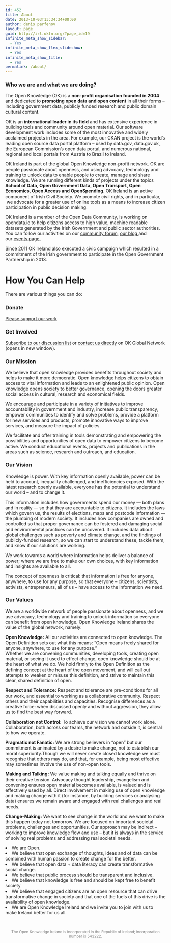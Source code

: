 ```yaml
---
id: 452
title: About
date: 2013-10-03T13:34:34+00:00
author: denis parfenov
layout: page
guid: http://irl.okfn.org/?page_id=19
infinite_meta_show_sidebar:
  - Yes
infinite_meta_show_flex_slideshow:
  - Yes
infinite_meta_show_title:
  - Yes
permalink: /about/
---
```

### **<a id="whoweare"></a>Who we are and <a id="doing"></a>what we are doing?**

<p id="stcpDiv">
  The Open Knowledge (OK) is a <strong>non-profit organisation founded in 2004</strong> and dedicated to <strong>promoting open data and open content</strong> in all their forms – including government data, publicly funded research and public domain cultural content.
</p>

OK is an **international leader in its field** and has extensive experience in building tools and community around open material. Our software development work includes some of the most innovative and widely acclaimed projects in the area. For example, our CKAN project is the world’s leading open source data portal platform – used by data.gov, data.gov.uk, the European Commission’s open data portal, and numerous national, regional and local portals from Austria to Brazil to Ireland.

OK Ireland is part of the global Open Knowledge non-profit network. OK are people passionate about openness, and using advocacy, technology and training to unlock data to enable people to create, manage and share knowledge. We are running different kinds of projects under the topics **School of Data, Open Government Data, Open Transport, Open Economics, Open Access and OpenSpending**. OK Ireland is an active component of Irish Civil Society. We promote civil rights, and in particular,  we advocate for a greater use of online tools as a means to increase citizen participation in public decision making.

OK Ireland is a member of the Open Data Community, is working on opendata.ie to help citizens access to high value, machine readable datasets generated by the Irish Government and public sector authorities. You can follow our activities on our [community forum](https://groups.google.com/forum/#!forum/open-data-ireland), [our blog ](/)and our [events page.](https://ti.to/open-data-ireland/)

Since 2011 OK Ireland also executed a civic campaign which resulted in a commitment of the Irish government to participate in the Open Government Partnership in 2013.

# <a id="help"></a>How You Can Help

There are various things you can do:

### <a id="donate"></a>Donate

[Please support our work](https://openknowledge.ie/donate/)

### <a id="getinvolved"></a>Get Involved

[Subscribe to our discussion list](http://lists.okfn.org/mailman/listinfo/okfn-irl) or <a id="getinvolved" href="http://okfn.org/open-knowledge-foundation-ireland/" target="_blank">contact us directly</a> on OK Global Network (opens in new window).

### <a id="mission"></a>Our Mission

We believe that open knowledge provides benefits throughout society and helps to make it more democratic. Open knowledge helps citizens to obtain access to vital information and leads to an enlightened public opinion. Open knowledge opens society to better governance, opening the doors greater social access in cultural, research and economical fields.

<p dir="ltr">
  We encourage and participate in a variety of initiatives to improve accountability in government and industry, increase public transparency, empower communities to identify and solve problems, provide a platform for new services and products, promote innovative ways to improve services, and measure the impact of policies.
</p>

<p dir="ltr">
  We facilitate and offer training in tools demonstrating and empowering the possibilities and opportunities of open data to empower citizens to become active. We conduct educational events, projects and publications in the areas such as science, research and outreach, and education.
</p>

### <a id="vision"></a>Our Vision

<p dir="ltr">
  Knowledge is power. With key information openly available, power can be held to account, inequality challenged, and inefficiencies exposed. With the latest research openly available, everyone has the potential to understand our world &#8211; and to change it.
</p>

This information includes how governments spend our money — both plans and in reality — so that they are accountable to citizens. It includes the laws which govern us, the results of elections, maps and postcode information — the plumbing of modern society. It includes how companies are owned and controlled so that proper governance can be fostered and damaging social and environmental practices can be uncovered. It includes data about global challenges such as poverty and climate change, and the findings of publicly-funded research, so we can start to understand these, tackle them, and know if our solutions are working.

We work towards a world where information helps deliver a balance of power; where we are free to make our own choices, with key information and insights are available to all.

The concept of openness is critical: that information is free for anyone, anywhere, to use for any purpose, so that everyone &#8211; citizens, scientists, activists, entrepreneurs, all of us &#8211; have access to the information we need.

### <a id="values"></a>Our Values

We are a worldwide network of people passionate about openness, and we use advocacy, technology and training to unlock information so everyone can benefit from open knowledge. Open Knowledge Ireland shares the value of the global network, namely:

<p dir="ltr">
  <b>Open Knowledge:</b> All our activities are connected to open knowledge. The Open Definition sets out what this means: “Open means freely shared for anyone, anywhere, to use for any purpose.”<br /> Whether we are convening communities, developing tools, creating open material, or seeing it used to effect change, open knowledge should be at the heart of what we do. We hold firmly to the Open Definition as the defining concept at the heart of the open movement, and will call out attempts to weaken or misuse this definition, and strive to maintain this clear, shared definition of open.
</p>

<p dir="ltr">
  <b>Respect and Tolerance:</b> Respect and tolerance are pre-conditions for all our work, and essential to working as a collaborative community. Respect others and their capabilities and capacities. Recognise differences as a creative force: when discussed openly and without aggression, they allow us to find the best way forward.
</p>

<p dir="ltr">
  <b>Collaboration not Control:</b> To achieve our vision we cannot work alone. Collaboration, both across our teams, the network and outside it, is central to how we operate.
</p>

<p dir="ltr">
  <b>Pragmatic not Fanatic:</b> We are strong believers in “open” but our commitment is animated by a desire to make change, not to establish our moral superiority.Though we will never create closed knowledge we must recognise that others may do, and that, for example, being most effective may sometimes involve the use of non-open tools.
</p>

<p dir="ltr">
  <b>Making and Talking:</b> We value making and talking equally and thrive on their creative tension. Advocacy thought leadership, evangelism and convening ensures open material becomes available, is valued and is effectively used by all. Direct involvement in making use of open knowledge and making change with it (for instance, by building services or analysing data) ensures we remain aware and engaged with real challenges and real needs.
</p>

<p dir="ltr">
  <b>Change-Making:</b> We want to see change in the world and we want to make this happen today not tomorrow. We are focused on important societal problems, challenges and opportunities. Our approach may be indirect – working to improve knowledge flow and use – but it is always in the service of solving real problems and addressing real societal needs.
</p>

<li dir="ltr">
  We are Open.
</li>
<li dir="ltr">
  We believe that open exchange of thoughts, ideas and of data can be combined with human passion to create change for the better.
</li>
<li dir="ltr">
  We believe that open data + data literacy can create transformative social change.
</li>
<li dir="ltr">
  We believe that public process should be transparent and inclusive.
</li>
<li dir="ltr">
  We believe that knowledge is free and should be kept free to benefit society
</li>
<li dir="ltr">
  We believe that engaged citizens are an open resource that can drive transformative change in society and that one of the fuels of this drive is the availability of open knowledge.
</li>
<li dir="ltr">
  We are Open Knowledge Ireland and we invite you to join with us to make Ireland better for us all.
</li>

&nbsp;

<center>
  <small style="color: gray;">The Open Knowledge Ireland is incorporated in the Republic of Ireland; incorporation number is 543222.</small>
</center>&nbsp;